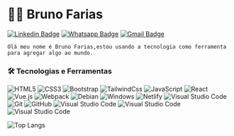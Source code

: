 # 🧑🏾‍ Bruno Farias

[![Linkedin Badge](https://img.shields.io/badge/LinkedIn-0077B5?style=for-the-badge&logo=linkedin&logoColor=white)](https://www.linkedin.com/in/bruno-oliveira-65a317194/)
[![Whatsapp Badge](https://img.shields.io/badge/Instagram-E4405F?style=for-the-badge&logo=instagram&logoColor=white)](https://www.instagram.com/brunofarias_dev/)
[![Gmail Badge](https://img.shields.io/badge/Gmail-D14836?style=for-the-badge&logo=gmail&logoColor=white)](mailto:brunofariasdev@gmail.com)


    Olá meu nome é Bruno Farias,estou usando a tecnologia como ferramenta para agregar algo ao mundo.
   
   ### 🛠 Tecnologias e Ferramentas

![HTML5](https://img.shields.io/badge/HTML5-E34F26?style=for-the-badge&logo=html5&logoColor=white)
![CSS3](https://img.shields.io/badge/CSS3-1572B6?style=for-the-badge&logo=css3&logoColor=white)
![Bootstrap](https://img.shields.io/badge/Bootstrap-563D7C?style=for-the-badge&logo=bootstrap&logoColor=white)
![TailwindCss](https://img.shields.io/badge/Tailwind_CSS-38B2AC?style=for-the-badge&logo=tailwind-css&logoColor=white)
![JavaScript](https://img.shields.io/badge/JavaScript-323330?style=for-the-badge&logo=javascript&logoColor=F7DF1E)
![React](https://img.shields.io/badge/React-20232A?style=for-the-badge&logo=react&logoColor=61DAFB)
![Vue.js](https://img.shields.io/badge/Vue.js-35495E?style=for-the-badge&logo=vue.js&logoColor=4FC08D)
![Webpack](https://img.shields.io/badge/webpack%20-%238DD6F9.svg?&style=for-the-badge&logo=webpack&logoColor=black)
![Debian](https://img.shields.io/badge/Ubuntu-E95420?style=for-the-badge&logo=ubuntu&logoColor=white)
![Windows](https://img.shields.io/badge/Windows-0078D6?style=for-the-badge&logo=windows&logoColor=white)
![Netlify](https://img.shields.io/badge/Netlify-00C7B7?style=for-the-badge&logo=netlify&logoColor=white)
![Visual Studio Code](https://img.shields.io/badge/firebase-ffca28?style=for-the-badge&logo=firebase&logoColor=white)
![Git](https://img.shields.io/badge/Git-F05032?style=for-the-badge&logo=git&logoColor=white)
![GitHub](https://img.shields.io/badge/GitHub-100000?style=for-the-badge&logo=github&logoColor=white)
![Visual Studio Code](https://img.shields.io/badge/VsCode-0078D6?style=for-the-badge&logo=windows&logoColor=white)
![Visual Studio Code](https://img.shields.io/badge/npm-CB3837?style=for-the-badge&logo=npm&logoColor=white)
![Visual Studio Code](https://img.shields.io/badge/Yarn-2C8EBB?style=for-the-badge&logo=yarn&logoColor=white)

![Top Langs](https://github-readme-stats.vercel.app/api/top-langs/?username=brunofariasdev&theme=radical&title_color=8E2DE2&text_color=fff)
